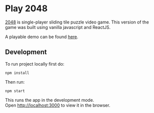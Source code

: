 # Play 2048

[2048](https://en.wikipedia.org/wiki/2048_(video_game)) is single-player sliding tile puzzle video game. This version of the game was built using vanilla javascript and ReactJS.

A playable demo can be found [here](https://play-2048-game.herokuapp.com/).

## Development

To run project locally first do: 

`npm install`

Then run:

`npm start`

This runs the app in the development mode.\
Open [http://localhost:3000](http://localhost:3000) to view it in the browser.
